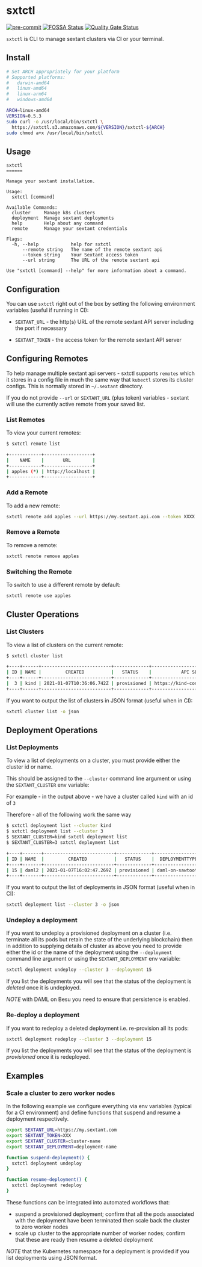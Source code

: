 # sxtctl

[![pre-commit](https://img.shields.io/badge/pre--commit-enabled-brightgreen?logo=pre-commit&logoColor=white)](https://github.com/pre-commit/pre-commit)
[![FOSSA Status](https://app.fossa.com/api/projects/custom%2B9585%2Fgit%40github.com%3Acatenasys%2Fsxtctl.git.svg?type=shield)](https://app.fossa.com/projects/custom%2B9585%2Fgit%40github.com%3Acatenasys%2Fsxtctl.git?ref=badge_shield)
[![Quality Gate Status](https://sonarcloud.io/api/project_badges/measure?project=catenasys_sxtctl&metric=alert_status&token=970d267a29a53f6e5f14cbcbb54e65a6001e90cd)](https://sonarcloud.io/dashboard?id=catenasys_sxtctl)

`sxtctl` is CLI to manage sextant clusters via CI or your terminal.

## Install

```bash
# Set ARCH appropriately for your platform
# Supported platforms:
#   darwin-amd64
#   linux-amd64
#   linux-arm64
#   windows-amd64

ARCH=linux-amd64
VERSION=0.5.3
sudo curl -o /usr/local/bin/sxtctl \
  https://sxtctl.s3.amazonaws.com/${VERSION}/sxtctl-${ARCH}
sudo chmod a+x /usr/local/bin/sxtctl
```

## Usage

```text
sxtctl
======

Manage your sextant installation.

Usage:
  sxtctl [command]

Available Commands:
  cluster     Manage k8s clusters
  deployment  Manage sextant deployments
  help        Help about any command
  remote      Manage your sextant credentials

Flags:
  -h, --help            help for sxtctl
      --remote string   The name of the remote sextant api
      --token string    Your Sextant access token
      --url string      The URL of the remote sextant api

Use "sxtctl [command] --help" for more information about a command.
```

## Configuration

You can use `sxtctl` right out of the box by setting the following environment
variables (useful if running in CI):

* `SEXTANT_URL` - the http(s) URL of the remote sextant API server including
  the port if necessary

* `SEXTANT_TOKEN` - the access token for the remote sextant API server

## Configuring Remotes

To help manage multiple sextant api servers - sxtctl supports `remotes` which
it stores in a config file in much the same way that `kubectl` stores its
cluster configs. This is normally stored in `~/.sextant` directory.

If you do not provide `--url` or `SEXTANT_URL` (plus token) variables - sextant
will use the currently active remote from your saved list.

### List Remotes

To view your current remotes:

```bash
$ sxtctl remote list

+------------+------------------+
|    NAME    |       URL        |
+------------+------------------+
| apples (*) | http://localhost |
+------------+------------------+
```

### Add a Remote

To add a new remote:

```bash
sxtctl remote add apples --url https://my.sextant.api.com --token XXXX
```

### Remove a Remote

To remove a remote:

```bash
sxtctl remote remove apples
```

### Switching the Remote

To switch to use a different remote by default:

```bash
sxtctl remote use apples
```

## Cluster Operations

### List Clusters

To view a list of clusters on the current remote:

```bash
$ sxtctl cluster list

+----+------+--------------------------+-------------+---------------------------------+-------------+
| ID | NAME |         CREATED          |   STATUS    |           API SERVER            | DEPLOYMENTS |
+----+------+--------------------------+-------------+---------------------------------+-------------+
|  3 | kind | 2021-01-07T10:36:06.742Z | provisioned | https://kind-control-plane:6443 |           1 |
+----+------+--------------------------+-------------+---------------------------------+-------------+
```

If you want to output the list of clusters in JSON format (useful when in CI):

```bash
sxtctl cluster list -o json
```

## Deployment Operations

### List Deployments

To view a list of deployments on a cluster, you must provide either the cluster
id or name.

This should be assigned to the `--cluster` command line argument or using the
`SEXTANT_CLUSTER` env variable:

For example - in the output above - we have a cluster called `kind` with an id
of `3`

Therefore - all of the following work the same way

```bash
$ sxtctl deployment list --cluster kind
$ sxtctl deployment list --cluster 3
$ SEXTANT_CLUSTER=kind sxtctl deployment list
$ SEXTANT_CLUSTER=3 sxtctl deployment list

+----+-------+--------------------------+-------------+------------------+-------------------+
| ID | NAME  |         CREATED          |   STATUS    |  DEPLOYMENTTYPE  | DEPLOYMENTVERSION |
+----+-------+--------------------------+-------------+------------------+-------------------+
| 15 | daml2 | 2021-01-07T16:02:47.269Z | provisioned | daml-on-sawtooth |               1.3 |
+----+-------+--------------------------+-------------+------------------+-------------------+
```

If you want to output the list of deployments in JSON format (useful when in
CI):

```bash
sxtctl deployment list --cluster 3 -o json
```

### Undeploy a deployment

If you want to undeploy a provisioned deployment on a cluster (i.e. terminate
all its pods but retain the state of the underlying blockchain) then in addition
to supplying details of cluster as above you need to provide either the id or
the name of the deployment using the `--deployment` command line argument or
using the `SEXTANT_DEPLOYMENT` env variable:

```bash
sxtctl deployment undeploy --cluster 3 --deployment 15
```

If you list the deployments you will see that the status of the deployment is
_deleted_ once it is undeployed.

_NOTE_ with DAML on Besu you need to ensure that persistence is enabled.

### Re-deploy a deployment

If you want to redeploy a deleted deployment i.e. re-provision all its pods:

```bash
sxtctl deployment redeploy --cluster 3 --deployment 15
```

If you list the deployments you will see that the status of the deployment is
_provisioned_ once it is redeployed.

## Examples

### Scale a cluster to zero worker nodes

In the following example we configure everything via env variables (typical for
a CI environment) and define functions that suspend and resume a deployment
respectively.

```bash
export SEXTANT_URL=https://my.sextant.com
export SEXTANT_TOKEN=XXX
export SEXTANT_CLUSTER=cluster-name
export SEXTANT_DEPLOYMENT=deployment-name

function suspend-deployment() {
  sxtctl deployment undeploy
}

function resume-deployment() {
  sxtctl deployment redeploy
}
```

These functions can be integrated into automated workflows that:

* suspend a provisioned deployment; confirm that all the pods associated with
  the deployment have been terminated then scale back the cluster to zero worker
  nodes
* scale up cluster to the appropriate number of worker nodes; confirm that these
  are ready then resume a deleted deployment

_NOTE_ that the Kubernetes namespace for a deployment is provided if you list
deployments using JSON format.
